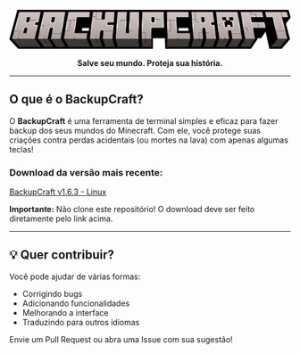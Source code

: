 <a href="https://github.com/SynthX7/BackupCraft/">
<p align="center">
  <img src="backupcraft.png" alt="BackupCraft banner">
</p>
</a>
<p align="center"><strong>Salve seu mundo. Proteja sua história.</strong></p>

---

## O que é o BackupCraft?

O **BackupCraft** é uma ferramenta de terminal simples e eficaz para fazer backup dos seus mundos do Minecraft. Com ele, você protege suas criações contra perdas acidentais (ou mortes na lava) com apenas algumas teclas!

### Download da versão mais recente:
[BackupCraft v1.6.3 - Linux](https://github.com/SynthX7/BackupCraft/releases/tag/v1.6.3)

**Importante:** Não clone este repositório! O download deve ser feito diretamente pelo link acima.

---

## 💡 Quer contribuir?

Você pode ajudar de várias formas:
- Corrigindo bugs
- Adicionando funcionalidades
- Melhorando a interface
- Traduzindo para outros idiomas

Envie um Pull Request ou abra uma Issue com sua sugestão!
